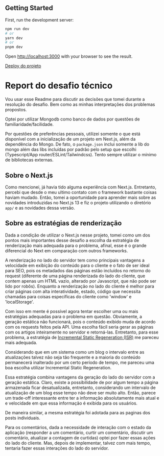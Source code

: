 ## Getting Started

First, run the development server:
```bash
npm run dev
# or
yarn dev
# or
pnpm dev
```
Open [http://localhost:3000](http://localhost:3000) with your browser to see the result.

[Deploy do projeto](https://miniblog-mocha.vercel.app/)


# Report do desafio técnico

Vou usar esse Readme para discutir as decisões que tomei durante a resolução do desafio. Bem como as minhas interpretações dos problemas propostos.

Optei por utilizar Mongodb como banco de dados por questões de familiaridade/facilidade.

Por questões de preferências pessoais, utilizei somente o que está disponível com a inicialização de um projeto em Next.js, além da dependência do Mongo. De fato, o `package.json` inclui somente a lib do mongo além das libs incluídas por padrão pelo setup que escolhi (Typescript/App router/ESLint/Tailwindcss). Tento sempre utilizar o mínimo de bibliotecas externas.

## Sobre o Next.js

Como mencionei, já havia tido alguma experiência com Next.js. Entretanto, percebi que desde o meu ultimo contato com o framework bastante coisas haviam mudado. Então, tomei a oportunidade para aprender mais sobre as novidades introduzidas no Next.js 13 e fiz o projeto utilizando o diretório `app/` e as novidades dessa versão.

## Sobre as estratégias de renderização

Dada a condição de utilizar o Next.js nesse projeto, tomei como um dos pontos mais importantes desse desafio a escolha da estratégia de renderização mais adequada para o problema, afinal, esse é o grande diferencial do Next em comparação com outros frameworks.

A renderização no lado do servidor tem como principais vantagens a velocidade em exibição do conteúdo para o cliente e o fato de ser ideal para SEO, pois os metadados das páginas estão incluídos no retorno do request (diferente de uma página renderizada do lado do cliente, que contem apenas um HTML vazio, alterado por Javascript, que não pode ser lido por robôs). Enquanto a renderização no lado do cliente é melhor para criar páginas com alta interatividade, estado, código que necessita chamadas para coisas específicas do cliente como 'window' e 'localStorage'.

Com isso em mente é possível agora tentar escolher uma ou mais estratégias adequadas para o problema em questão. Obviamente, a geração estática não funcionará, pois o conteúdo exibido muda de acordo com os requests feitos pela API. Uma escolha fácil seria gerar as páginas com os artigos inteiramente no servidor e retorná-las. Entretanto, para esse problema, a estratégia de [Incremental Static Regeneration (ISR)](https://nextjs.org/docs/app/building-your-application/upgrading/app-router-migration#incremental-static-regeneration-getstaticprops-with-revalidate) me pareceu mais adequada.

Considerando que em um sistema como um blog o intervalo entre as atualizações talvez não seja tão frequente e a maioria do conteúdo permanecerá inalterado por um certo período de tempo, me pareceu uma boa escolha utilizar Incremental Static Regeneration.

Essa estratégia combina vantagens da geração do lado do servidor com a geração estática. Claro, existe a possibilidade de por algum tempo a página armazenada ficar desatualizada, entretanto, considerando um intervalo de atualização de um blog esse tempo não deve ser muito alto. Então, parece um trade-off interessante entre ter a informação absolutamente mais atual e e velocidade em que essa informação é exibida para os usuários.

De maneira similar, a mesma estratégia foi adotada para as paginas dos posts individuais.

Para os comentários, dada a necessidade de interação com o estado da aplicação (responder a um comentário, curtir um comentário, discutir um comentário, atualizar a contagem de curtidas) optei por fazer essas ações do lado do cliente. Mas, depois de implementar, talvez com mais tempo, tentaria fazer essas interações do lado do servidor.


